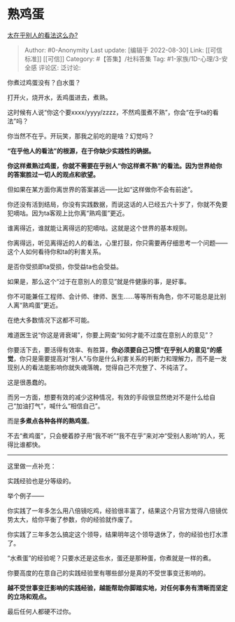 # 熟鸡蛋
[太在乎别人的看法这么办?](https://www.zhihu.com/question/546608705/answer/2651304969)

> Author: #0-Anonymity
> Last update: [编辑于 2022-08-30]
> Link: [[可信标准]] [[可信]]
> Category: #【答集】/社科答集
> Tag: #1-家族/1D-心理/3-安全感
> 评论区:
> 泛讨论:

你煮过鸡蛋没有？白水蛋？

打开火，烧开水，丢鸡蛋进去，煮熟。

这时候有人说“你这个要xxxx/yyyy/zzzz，不然鸡蛋煮不熟”，你会“在乎ta的看法”吗？

你当然不在乎。开玩笑，那我之前吃的是啥？幻觉吗？

**“在乎他人的看法”的根源，在于你缺少实践性的确据。**

**你这样煮熟过鸡蛋，你就不需要在乎别人“你这样煮不熟”的看法。因为世界给你的答案胜过一切人的观点和欲望。**

但如果在某方面你离世界的答案甚远——比如“这样做你不会有前途”。

你还没有活到结局，你没有实践数据，而说这话的人已经五六十岁了，你就不免要犯嘀咕。因为ta客观上比你离“熟鸡蛋”更近。

谁离得近，谁就能让离得远的犯嘀咕。这就是这个世界的基本规则。

你离得远，听见离得近的人的看法，心里打鼓，你只需要再仔细思考一个问题——这个人如何看待你和ta的利害关系。

是否你受损即ta受损，你受益ta也会受益。

如果是，那么这个“过于在意别人的意见”就是件健康的事，是好事。

你不可能兼任工程师、会计师、律师、医生……等等所有角色，你不可能总是比别人离“熟鸡蛋”更近。

在绝大多数情况下这都不可能。

难道医生说“你这是肾衰竭”，你要上网查“如何才能不过度在意别人的意见”？

你要活下去，要活得有效率、有胜算，**你必须要自己习惯“在乎别人的意见”的感觉**，你只是需要提高对“别人”与你是什么利害关系的判断力和理解力，而不是一发现别人的看法能影响你就失魂落魄，觉得自己不完整了、不纯洁了。

这是很愚蠢的。

而另一方面，想要有效的减少这种情况，有效的手段很显然绝对不是什么给自己“加油打气”，喊什么“相信自己”。

而是**多煮点各种各样的熟鸡蛋**。

不去“煮鸡蛋”，只会梗着脖子用“我不听”“我不在乎”来对冲“受别人影响”的人，死得比谁都快。

---

这里做一点补充：

实践经验也是分等级的。

举个例子——

你实践了一年多怎么用八倍镜吃鸡，经验很丰富了，结果这个月官方觉得八倍镜优势太大，给你平衡了参数，你的经验就作废了。

你实践了三年多怎么搞定这个领导，结果明年这个领导退休了，你的经验也打水漂了。

“水煮蛋”的经验呢？只要水还是这些水，蛋还是那种蛋，你煮就是一样的煮。

你要高度的在意自己的实践经验里有哪些部分是真的不受世事变迁影响的。

**越不受世事变迁影响的实践经验，越能帮助你脚踏实地，对任何事务有清晰而坚定的立场和观点。**

最后任何人都硬不过你。
